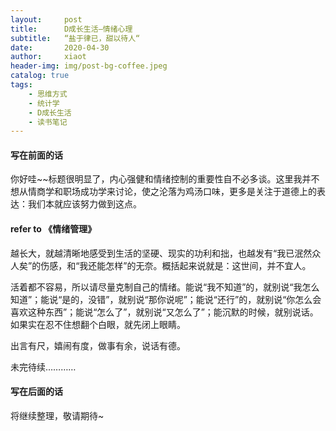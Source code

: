 ```yaml
---
layout:     post
title:      D成长生活—情绪心理
subtitle:   “盐于律已，甜以待人“
date:       2020-04-30
author:     xiaot
header-img: img/post-bg-coffee.jpeg
catalog: true
tags:
    - 思维方式
    - 统计学
    - D成长生活
    - 读书笔记	
---
```

#### 写在前面的话

你好哇~~标题很明显了，内心强健和情绪控制的重要性自不必多谈。这里我并不想从情商学和职场成功学来讨论，使之沦落为鸡汤口味，更多是关注于道德上的表达：我们本就应该努力做到这点。


#### refer to 《情绪管理》

越长大，就越清晰地感受到生活的坚硬、现实的功利和拙，也越发有“我已泯然众人矣”的伤感，和“我还能怎样”的无奈。概括起来说就是：这世间，并不宜人。

活着都不容易，所以请尽量克制自己的情绪。能说“我不知道”的，就别说“我怎么知道”；能说“是的，没错”，就别说“那你说呢”；能说“还行”的，就别说“你怎么会喜欢这种东西”；能说“怎么了”，就别说“又怎么了”；能沉默的时候，就别说话。如果实在忍不住想翻个白眼，就先闭上眼睛。

出言有尺，嬉闹有度，做事有余，说话有德。



未完待续…………


#### 写在后面的话

将继续整理，敬请期待~
